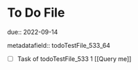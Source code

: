 # To Do File

due:: 2022-09-14

metadatafield:: todoTestFile_533_64

- [ ] Task of todoTestFile_533 1 [[Query me]]
